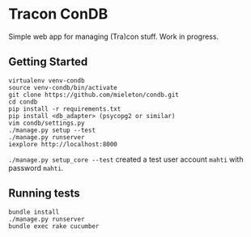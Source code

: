 # Tracon ConDB

Simple web app for managing (Tra)con stuff. Work in progress.

## Getting Started

    virtualenv venv-condb
    source venv-condb/bin/activate
    git clone https://github.com/mieleton/condb.git
    cd condb
    pip install -r requirements.txt
    pip install <db_adapter> (psycopg2 or similar)
    vim condb/settings.py
    ./manage.py setup --test
    ./manage.py runserver
    iexplore http://localhost:8000

`./manage.py setup_core --test` created a test user account `mahti` with password `mahti`.

## Running tests

    bundle install
    ./manage.py runserver
    bundle exec rake cucumber